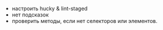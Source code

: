 -  настроить hucky & lint-staged
-  нет подсказок
-  проверить методы, если нет селекторов или элементов.
